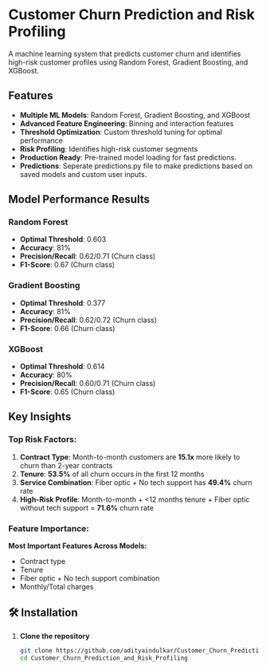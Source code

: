# Customer Churn Prediction and Risk Profiling

A machine learning system that predicts customer churn and identifies high-risk customer profiles using Random Forest, Gradient Boosting, and XGBoost.

## Features

- **Multiple ML Models**: Random Forest, Gradient Boosting, and XGBoost
- **Advanced Feature Engineering**: Binning and interaction features
- **Threshold Optimization**: Custom threshold tuning for optimal performance
- **Risk Profiling**: Identifies high-risk customer segments
- **Production Ready**: Pre-trained model loading for fast predictions.
- **Predictions**: Seperate predictions.py file to make predictions based on saved models and custom user inputs. 

## Model Performance Results

### Random Forest
- **Optimal Threshold**: 0.603
- **Accuracy**: 81%
- **Precision/Recall**: 0.62/0.71 (Churn class)
- **F1-Score**: 0.67 (Churn class)

### Gradient Boosting  
- **Optimal Threshold**: 0.377
- **Accuracy**: 81%
- **Precision/Recall**: 0.62/0.72 (Churn class)
- **F1-Score**: 0.66 (Churn class)

### XGBoost
- **Optimal Threshold**: 0.614
- **Accuracy**: 80%
- **Precision/Recall**: 0.60/0.71 (Churn class)
- **F1-Score**: 0.65 (Churn class)

## Key Insights

### Top Risk Factors:
1. **Contract Type**: Month-to-month customers are **15.1x** more likely to churn than 2-year contracts
2. **Tenure**: **53.5%** of all churn occurs in the first 12 months
3. **Service Combination**: Fiber optic + No tech support has **49.4%** churn rate
4. **High-Risk Profile**: Month-to-month + <12 months tenure + Fiber optic without tech support = **71.6%** churn rate

### Feature Importance:
**Most Important Features Across Models:**
- Contract type
- Tenure
- Fiber optic + No tech support combination
- Monthly/Total charges

## 🛠️ Installation

1. **Clone the repository**
   ```bash
   git clone https://github.com/adityaindulkar/Customer_Churn_Prediction_and_Risk_Profiling.git
   cd Customer_Churn_Prediction_and_Risk_Profiling
